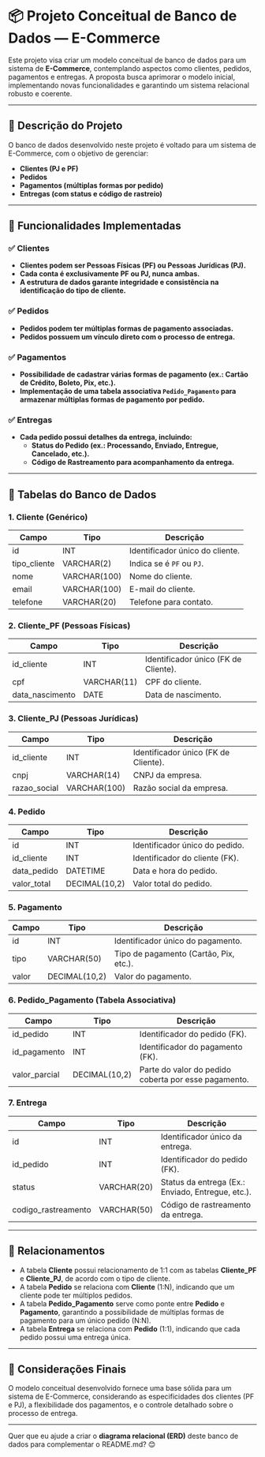 # 📦 Projeto Conceitual de Banco de Dados — E-Commerce

Este projeto visa criar um modelo conceitual de banco de dados para um sistema de **E-Commerce**, contemplando aspectos como clientes, pedidos, pagamentos e entregas. A proposta busca aprimorar o modelo inicial, implementando novas funcionalidades e garantindo um sistema relacional robusto e coerente.

---

## 📌 Descrição do Projeto

O banco de dados desenvolvido neste projeto é voltado para um sistema de E-Commerce, com o objetivo de gerenciar:

- **Clientes (PJ e PF)**
- **Pedidos**
- **Pagamentos (múltiplas formas por pedido)**
- **Entregas (com status e código de rastreio)**

---

## 🔨 Funcionalidades Implementadas

### ✅ Clientes
- **Clientes podem ser Pessoas Físicas (PF) ou Pessoas Jurídicas (PJ).**
- **Cada conta é exclusivamente PF ou PJ, nunca ambas.**
- **A estrutura de dados garante integridade e consistência na identificação do tipo de cliente.**

### ✅ Pedidos
- **Pedidos podem ter múltiplas formas de pagamento associadas.**
- **Pedidos possuem um vínculo direto com o processo de entrega.**

### ✅ Pagamentos
- **Possibilidade de cadastrar várias formas de pagamento (ex.: Cartão de Crédito, Boleto, Pix, etc.).**
- **Implementação de uma tabela associativa `Pedido_Pagamento` para armazenar múltiplas formas de pagamento por pedido.**

### ✅ Entregas
- **Cada pedido possui detalhes da entrega, incluindo:**
  - **Status do Pedido (ex.: Processando, Enviado, Entregue, Cancelado, etc.).**
  - **Código de Rastreamento para acompanhamento da entrega.**

---

## 📂 Tabelas do Banco de Dados

### 1. **Cliente (Genérico)**
| Campo         | Tipo        | Descrição                          |
|---------------|-------------|------------------------------------|
| id            | INT         | Identificador único do cliente.   |
| tipo_cliente  | VARCHAR(2)   | Indica se é `PF` ou `PJ`.         |
| nome          | VARCHAR(100) | Nome do cliente.                  |
| email         | VARCHAR(100) | E-mail do cliente.                |
| telefone      | VARCHAR(20)  | Telefone para contato.            |

### 2. **Cliente_PF (Pessoas Físicas)**
| Campo         | Tipo        | Descrição                          |
|---------------|-------------|------------------------------------|
| id_cliente    | INT         | Identificador único (FK de Cliente).|
| cpf           | VARCHAR(11)  | CPF do cliente.                   |
| data_nascimento | DATE       | Data de nascimento.               |

### 3. **Cliente_PJ (Pessoas Jurídicas)**
| Campo         | Tipo        | Descrição                          |
|---------------|-------------|------------------------------------|
| id_cliente    | INT         | Identificador único (FK de Cliente).|
| cnpj          | VARCHAR(14)  | CNPJ da empresa.                  |
| razao_social  | VARCHAR(100) | Razão social da empresa.          |

### 4. **Pedido**
| Campo         | Tipo        | Descrição                          |
|---------------|-------------|------------------------------------|
| id            | INT         | Identificador único do pedido.    |
| id_cliente    | INT         | Identificador do cliente (FK).    |
| data_pedido   | DATETIME     | Data e hora do pedido.            |
| valor_total   | DECIMAL(10,2)| Valor total do pedido.            |

### 5. **Pagamento**
| Campo         | Tipo        | Descrição                           |
|---------------|-------------|-------------------------------------|
| id            | INT         | Identificador único do pagamento.  |
| tipo          | VARCHAR(50)  | Tipo de pagamento (Cartão, Pix, etc.).|
| valor         | DECIMAL(10,2)| Valor do pagamento.                |

### 6. **Pedido_Pagamento (Tabela Associativa)**
| Campo         | Tipo        | Descrição                          |
|---------------|-------------|------------------------------------|
| id_pedido     | INT         | Identificador do pedido (FK).     |
| id_pagamento  | INT         | Identificador do pagamento (FK).  |
| valor_parcial | DECIMAL(10,2)| Parte do valor do pedido coberta por esse pagamento.|

### 7. **Entrega**
| Campo            | Tipo        | Descrição                         |
|------------------|-------------|-----------------------------------|
| id               | INT         | Identificador único da entrega.  |
| id_pedido        | INT         | Identificador do pedido (FK).    |
| status           | VARCHAR(20)  | Status da entrega (Ex.: Enviado, Entregue, etc.).|
| codigo_rastreamento | VARCHAR(50) | Código de rastreamento da entrega. |

---

## 🔗 Relacionamentos

- A tabela **Cliente** possui relacionamento de 1:1 com as tabelas **Cliente_PF** e **Cliente_PJ**, de acordo com o tipo de cliente.
- A tabela **Pedido** se relaciona com **Cliente** (1:N), indicando que um cliente pode ter múltiplos pedidos.
- A tabela **Pedido_Pagamento** serve como ponte entre **Pedido** e **Pagamento**, garantindo a possibilidade de múltiplas formas de pagamento para um único pedido (N:N).
- A tabela **Entrega** se relaciona com **Pedido** (1:1), indicando que cada pedido possui uma entrega única.

---

## 📌 Considerações Finais

O modelo conceitual desenvolvido fornece uma base sólida para um sistema de E-Commerce, considerando as especificidades dos clientes (PF e PJ), a flexibilidade dos pagamentos, e o controle detalhado sobre o processo de entrega.  

---

Quer que eu ajude a criar o **diagrama relacional (ERD)** deste banco de dados para complementar o README.md? 😊
